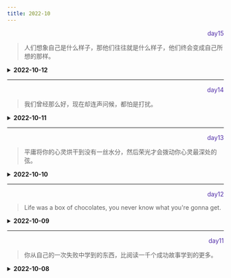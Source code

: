 ```yaml
---
title: 2022-10
---
```



<div align="right" style="color:#512DA8">day15</div> 

> 人们想象自己是什么样子，那他们往往就是什么样子，他们终会变成自己所想的那样。

<details>
<summary><b>2022-10-12</b></summary>

<p style="color:blue">1. git cherry-pick的使用 【Git】</p>
<details>
<summary><b>参考答案</b></summary>
<p>
git cherry-pick的作用是从一个分支合并部分代码到另一个分支。

语法: git cherry-pick `feature | <commitHash>`

- 该命令将指定提交的(分支[最新提交内容] or commitHash)，应用与当前分支，会在当前分支产生一个新的提交。
- 转移多个提交 ` git cherry-pick <HashA> <HashB>`,会在当前分支生成两个对应的新提交
- 转移一系列提交 `git cherry-pick A..B` 不包含 hash `A`
- 转移一系列提交 `git cherry-pick A^..B` 包含 hash `A`
- 相关配置项等[详细内容](https://ruanyifeng.com/blog/2020/04/git-cherry-pick.html)

</p>
</details>

<hr/>
<p style="color:blue">2. 微信小程序如何区分体验版本、开发版本、正式版本 【miniProgram】</p>
<details>
<summary><b>参考答案</b></summary>
<p>

使用 \_\_wxConfig.envVersion 区分

- envVersion: 'develop', //开发版
- envVersion: 'trial', //体验版
- envVersion: 'release', //正式版

</p>
</details>

<hr/>
<p style="color:blue">3. Vue中的nextTick原理 【Vue】</p>
<details>
<summary><b>参考答案</b></summary>
<p>

#### 作用

使用 Vue.nextTick()是为了可以获取更新后的 DOM 。  
触发时机：在同一事件循环中的数据变化后，DOM 完成更新，立即执行 Vue.nextTick()的回调。

### 示例

- Vue 实现响应式并不是数据发生变化之后 DOM 立即变化，而是按一定的策略进行 DOM 的更新。
- 简单说就是，Vue 中的数据修改，并不是马上更新视图，而是等到同一时间循环中的所有变化完成之后，再进行统一的视图更新。

```
// 改变数据
vm.name = 'liugezhou'
console.log(vm.$el.textContent)  // 不会得到liugezhou

Vue.nextTick(function(){
 console.log(vm.$el.textContent)  // 可以得到liugezhou
})
```

#### 应用场景：

- 在 Vue 生命周期的 created()钩子函数进行的 DOM 操作一定要放在 Vue.nextTick()的回调函数中。
  原因：是 created()钩子函数执行时 DOM 其实并未进行渲染。
- 在数据变化后要执行的某个操作，而这个操作需要使用随数据改变而改变的 DOM 结构的时候，这个操作应该放在 Vue.nextTick()的回调函数中。
  原因：Vue 异步执行 DOM 更新，只要观察到数据变化，Vue 将开启一个队列，并缓冲在同一事件循环中发生的所有数据改变，如果同一个 watcher 被多次触发，只会被推入到队列中一次。

</p>
</details>

<hr/>
<p style="color:blue">4. 如何判断一个对象是不是空对象？【JS】 </p>

<details>
<summary><b>参考答案</b></summary>
<p>

- JSON.stringify(JSON.parse(obj)) === '{}'
- Object.keys(obj).length === 0

</p>
</details>

<hr/>
<p style="color:blue">5. 如何实现单行／多行文本溢出的省略样式？ 【CSS】</p>

<details>
<summary><b>参考答案</b></summary>
<p>

- 单行文本溢出

```css
.p {
  overflow: hidden;
  text-overflow: ellipsis;
  white-space: nowrap;
}
```

- 多行文本溢出

```css
// 基于行数截断
.p {
  overflow: hidden;
  text-overflow: ellipsis;
  -webkit-line-clamp: 2;
  display: -webkit-box;
  -webkit-box-orient: vertical;
}

// 基于高度截断
.demo {
  position: relative;
  line-height: 20px;
  height: 40px;
  overflow: hidden;
}
.demo::after {
  content: '...';
  position: absolute;
  bottom: 0;
  right: 0;
  padding: 0 20px 0 10px;
}
```

</p>
</details>

</details>
<hr/>

<div align="right" style="color:#512DA8">day14</div> 

> 我们曾经那么好，现在却连声问候，都怕是打扰。  

<details>
<summary><b>2022-10-11</b></summary>

<p style="color:blue">1. Vue3.0 里为什么要用 Proxy API 替代 defineProperty API？ 【Vue】</p>
<details>
<summary><b>参考答案</b></summary>
<p>

响应式优化。
- 1. defineProperty API 的局限性最大原因是它只能针对单例属性做监听。
    Vue2.x 中的响应式实现正是基于 defineProperty 中的 descriptor，对 data 中的属性做了遍历 + 递归，为每个属性设置了 getter、setter。
    这也就是为什么 Vue 只能对 data 中预定义过的属性做出响应的原因，在 Vue 中使用下标的方式直接修改属性的值或者添加一个预先不存在的对象属性是无法做到 setter监听的，这是 defineProperty 的局限性。

- 2. Proxy API 的监听是针对一个对象的，那么对这个对象的所有操作会进入监听操作， 这就完全可以代理所有属性，将会带来很大的性能提升和更优的代码。
    Proxy 可以理解成，在目标对象之前架设一层“拦截”，外界对该对象的访问，都必须先通过这层拦截，因此提供了一种机制，可以对外界的访问进行过滤和改写。
- 3. 响应式是惰性的
    在 Vue.js 2.x 中，对于一个深层属性嵌套的对象，要劫持它内部深层次的变化，就需要递归遍历这个对象，执行 Object.defineProperty 把每一层对象数据都变成响应式的，这无疑会有很大的性能消耗。 
    在 Vue.js 3.0 中，使用 Proxy API 并不能监听到对象内部深层次的属性变化，因此它的处理方式是在 getter 中去递归响应式，这样的好处是真正访问到的内部属性才会变成响应式，简单的可以说是按需实现响应式，减少性能消耗。

</p>
</details>

<hr/>
<p style="color:blue">2. git stash的用法 【Git】 </p>
<details>
<summary><b>参考答案</b></summary>
<p>

1. 把未提交的修改（暂存和非暂存）保存起来   
    **git stash save "test-cmd-stash" -u[存放未跟踪的文件]**
2. 查看现有stash    
    **git stash list**
3. 查看指定stash的修改  
    **git stash show [stash@{1}-不指定显示最新的]  [-u 显示未跟踪文件]**
4. 恢复之前的进度继续开发新功能 
   **git stash pop** [stash@{1}]
5. 移除stash    
   **git stash drop [stash_id(不指定删除最新的)]**
6. 删除所有stash    
   **git stash clear**

</p>
</details>

<hr/>
<p style="color:blue">3. item2 (终端) 常用的快捷键记录</p>
<details>
<summary><b>参考答案</b></summary>
<p>

描述|命令
--|----|
新建标签|command + t|
切换标签|command + 数字|
切换全屏|command + enter|
垂直分屏|command + d|
删除文本到末尾|ctrl + k |
清除当前行 | ctrl + u|
清除当前屏幕 | ctrl + l|
到行首 |ctrl + a|
到行尾 |ctrl + e|
本地拷贝文件到服务器|scp /Users/opload.js [root@x.x.x.x](mailto:root@x.x.x.x):/data/|
多级目录创建|mkdir -p dir/dir1/dir2|
文件拷贝 |cp -r /test/demo.js /data/demo.js|
文件移动 |mv /root/jar/demo.jar /data/|
查看当前文件下所有路径|find . |
解压文件 |tar -zxvf test.tar.zip -C /data/demo|
连接服务器 |ssh -p 22 root@ip_address|
系统信息 |uname -a|
本地地址 |ifconfig|
查看服务器端口占用|netstat -tunpl|


</p>
</details>

<hr/>
<p style="color:blue">4. 新建正则实例的两种方式 【Reg】 </p>

<details>
<summary><b>参考答案</b></summary>
<p>

1. let regex = /xyz/;
2. let regex = new RegExp('xyz','i') 


</p>
</details>

<hr/>
<p style="color:blue">5. 浏览器对象location.reload()参数作用 【BOM】</p>

<details>
<summary><b>参考答案</b></summary>
<p>

location.reload():传入true，则重新加载本页面且scrollTop为0,传为false，则会回到当前位置。

</p>
</details>
</details>
<hr/>

<div align="right" style="color:#512DA8">day13</div> 

> 平庸将你的心灵烘干到没有一丝水分，然后荣光才会拨动你心灵最深处的弦。

<details>
<summary><b>2022-10-10</b></summary>

<p style="color:blue">1. Webpack中的sourceMap配置？ 【Webpack】</p>
<details>
<summary><b>参考答案</b></summary>
<p>

- 项目打包后，如果关闭 sourceMap 的配置，在浏览器打开项目后，看到的 js 代码为打包后的代码，不利于查找代码错误。
- sourceMap 是一个映射关系，他可以知道在 dist 打包后的 main.js 错误的代码对应在未经打包的代码的位置。

配置项为：
- devtool:'source-map'---会在 dist 目录下生成一个.map 的映射文件。
- 如果为'inline-source-map'，则不会生成.map 文件，直接在原 main.js 文见中添加注释以映射(位置在底部)。
- 如果为'cheap-inline-source-map' :与 inline 不同，只告诉是哪行代码出错，效率会高一些。
- 如果为"cheap-module-source-map':不管是业务代码，但是依赖的第三方模块，都会显示出出错的地方。
- eval 是打包效率最高的方式。
- 如果是开发环境，建议使用“cheap-module-eval-source-map'这种方式。如果是生产环境，一般不用设置 devtool 的配置。如果要配置，推荐使用"cheap-module-source-map"。

</p>
</details>

<hr/>
<p style="color:blue">2.JS编译解析原理以及AST的理解 【JS】</p>
<details>
<summary><b>参考答案</b></summary>
<p>

JS的编译原理简单说就是先对源代码进行分词(分解)转换成一个个有意义的代码块，然后将这些有意义的代码块生成抽象语法树AST，最后对AST进行操作、解析成可执行代码进行执行。 

1. 首先这个AST也就是抽象语法树，是 Abstract Syntax Tree的缩写。 
2. AST生成的主要就是两个步骤：词法分析和语法分析。
- 词法分析：就是读取源代码，安装预定的规则(比如遇到空格、括号、换行等)将代码合成一个个的标识token。 
- 语法分析：就是将词法分析出来的数组转换成树的表达形式，并同时验证代码语法是否有误。
3. 然后这个时候就生成一颗抽象语法树，它定义了代码的结构。通过操纵这颗树，我们可以精确定位到声明语句、赋值语句、运算语句等等，实现对代码的分析、优化、变更等操作。

很多工具和库的核心都是AST,像webpack、lint、babel等，一般都是分三个阶段运行代码：解析（parsing），转译（transforming），生成（generation)

</p>
</details>

<hr/>
<p style="color:blue">3.node是单线程，为什么能处理高并发 【JS】 </p>
<details>
<summary><b>参考答案</b></summary>
<p>

事件驱动。  
- 每个Node.js进程只有一个主线程在执行程序代码，行成一个执行栈 
- 主线程之外还维护了一个"事件队列"(Event Queue)，当用户的网络请求或者其他异步操作到来时，node都会放到事件队列中去，此时不会立即执行这个异步任务，代码也不会阻塞，会继续往下走，直到主线程代码执行完毕。  
- 主线程代码执行完毕后，通过事件循环机制(Event Loop),到事件队列的开头取出第一个事件去执行，执行完毕后主线程不断检查事件队列中是否有未执行事件，若有继续执行，直到事件队列中所有事件执行完毕。 
- 主线程不断重复上面的第三步  

Node之所以单线程可以处理高并发的原因，在于libuv层的事件循环机制，和底层线程池的实现，在事件循环机制上，新版本的node和浏览器类似。
</p>
</details>

<hr/>
<p style="color:blue">4. Promise和async await是解决什么问题的，为什么存在两种方式？【JS】 </p>

<details>
<summary><b>参考答案</b></summary>
<p>

- 首先，Promise的出现是为了解决异步产生的回调地狱，使得开发人员用新的方式来编写程序。 
- 而Promise出现引出的新问题是如果有多个Promise要执行，虽然Promise.all可以解决，但是如果存在Promise先后的执行顺序，Promise就不能很好的解决了。 
- 然后 async await出现，允许异步程序用同步代码的方式写程序，也就是说async await解决了Promise产生的一些问题，且是建立在Promise的基础上实现的，返回的仍然是一个Promise。

</p>
</details>

<hr/>
<p style="color:blue">5. TypeScript 如何设计 Class 的声明？ 【TS】</p>

<details>
<summary><b>参考答案</b></summary>
<p>

在声明类的时候，一般类中都会包含:构造函数、对构造函数中的属性进行类型声明、类中的方法。
```javascript
class Greeter {
   greeting: string;
   constructor(message: string) {
       this.greeting = message;
   }
   greet(): string{
       return "Hello, " + this.greeting;
   }
}
let greeter = new Greeter("world");
```

</p>
</details>
</details>
<hr/>

<div align="right" style="color:#512DA8">day12</div> 

> Life was a box of chocolates, you never know what you're gonna get.

<details>
<summary><b>2022-10-09</b></summary>

<p style="color:blue">1. 浏览器在生成页面的时候，会生成那两颗树？【Web】</p>
<details>
<summary><b>参考答案</b></summary>
<p>

构造两棵树，DOM 树和 CSSOM 规则树，
当浏览器接收到服务器相应来的 HTML 文档后，会遍历文档节点，生成 DOM 树，
CSSOM 规则树由浏览器解析 CSS 文件生成。

</p>
</details>

<hr/>
<p style="color:blue">2. csrf 和 xss 的网络攻击及防范 【Web】</p>
<details>
<summary><b>参考答案</b></summary>
<p>

CSRF：跨站请求伪造，可以理解为攻击者盗用了用户的身份，以用户的名义发送了恶意请求，比如用户登录了一个网站后，立刻在另一个tab页面访问量攻击者用来制造攻击的网站，这个网站要求访问刚刚登陆的网站，并发送了一个恶意请求，这时候CSRF 就产生了。  
比如这个制造攻击的网站使用一张图片，但是这种图片的链接却是可以修改数据库的，这时候攻击者就可以以用户的名义操作这个数据库，防御方式的话：使用验证码，检查 https 头部的 refer，使用 token。

XSS：跨站脚本攻击，是说攻击者通过注入恶意的脚本，在用户浏览网页的时候进行攻击，比如获取 cookie，或者其他用户身份信息，可以分为存储型和反射型，存储型是攻击者输入一些数据并且存储到了数据库中，其他浏览者看到的时候进行攻击，反射型的话不存储在数据库中，往往表现为将攻击代码放在 url 地址的请求参数中，防御的话为 cookie 设置 httpOnly 属性，对用户的输入进行检查，进行特殊字符过滤。

</p>
</details>

<hr/>
<p style="color:blue">3. cookie 和 session 的区别 【JS】 </p>
<details>
<summary><b>参考答案</b></summary>
<p>

1. cookie 数据存放在客户的浏览器上，session 数据放在服务器上。
2. cookie 不是很安全，别人可以分析存放在本地的 COOKIE 并进行 COOKIE 欺 骗
考虑到安全应当使用 session。
3. session 会在一定时间内保存在服务器上。当访问增多，会比较占用你服务
器的性能
考虑到减轻服务器性能方面，应当使用 COOKIE。
4. 单个 cookie 保存的数据不能超过 4K，很多浏览器都限制一个站点最多保存
20 个 cookie。

</p>
</details>

<hr/>
<p style="color:blue">4. overflow 的原理 【CSS】 </p>

<details>
<summary><b>参考答案</b></summary>
<p>

要讲清楚这个解决方案的原理，首先需要了解块格式化上下文
> A block formatting  context is a part of a visual CSS rendering of a Web page. It is the region in which the layout of block boxes occurs and in which floats interact with each other.

翻译过来就是:块格式化上下文是 CSS 可视化渲染的一部分，它是一块区域，规定了内部块盒 的渲染方式，以及浮动相互之间的影响关系   

当元素设置了 overflow 样式且值部位 visible 时，该元素就构建了一个 BFC，BFC 在计算高度时，内部浮动元素的高度也要计算在内，也就是说技术 BFC 区域内只有一个 浮动元素，BFC 的高度也不会发生塌缩，所以达到了清除浮动的目的。  

</p>
</details>

<hr/>
<p style="color:blue">5. box-sizing 的语法和基本用处 【CSS】</p>

<details>
<summary><b>参考答案</b></summary>
<p>

box-sizing 规定两个并排的带边框的框，语法为 box-sizing：content-box/border-box/inherit

- content-box：宽度和高度分别应用到元素的内容框，在宽度和高度之外绘制元素的内边距和边框
- border-box：为元素设定的宽度和高度决定了元素的边框盒，
- inherit：继承父元素的 box-sizing

</p>
</details>

</details>
<hr/>
<div align="right" style="color:#512DA8">day11</div> 

> 你从自己的一次失败中学到的东西，比阅读一千个成功故事学到的更多。

<details>
<summary><b>2022-10-08</b></summary>

<hr/>
<p style="color:blue">1. transform与transition属性都有哪些 【CSS】</p>
<details>
<summary><b>参考答案</b></summary>
<p>

**transform**

transform 允许缩放、旋转、平移、倾斜等。
- matrix(a1,a2,a3,a4,a5,a6) 定义 2D 转换
- translate(x,y) x 轴与 y 轴的 2D 平移转换
- scale(x,y) x 轴与 y 轴缩放的 2D 转换
- rotate(angle) x 轴与 y 轴 2D 旋转角度 转换
- skew(x-angle,y-angle) x 轴与 y 轴的 2D 倾斜转换

**transition**

- transition 属性是 `transition-property`、`transition-duration`、`transition-timing-function`、`transition-delay`四个属性的简写属性。

1.  `transition-property`:用来设置元素中参与过渡的属性名称 ,语法格式：`transition-property:none | all | property `
    - none:没有属性参与过渡
    - all:所有属性参与过渡
    - property:CSS 属性过渡列表，多个属性使用逗号分隔

2. `transition-duration`:用来设置过渡需要花费的时间 语法格式:`transition-duration:time `  
    多个属性之间可用逗号进行分割:`transition-duration:1s,2s,3s;`

3. `transition-timing-function`:用来设置过渡动画的类型
  - linear:匀速
  - ease:慢到快再到慢
  - ease-in:慢速开始过渡
  - ease-out:慢速结束过渡

4. `transition-delay`: 设置过渡效果何时开始，即等待的时间

</p>
</details>

<hr/>
<p style="color:blue">2. animation的属性 【CSS】</p>
<details>
<summary><b>参考答案</b></summary>
<p>

1. `@keyframes`规则 
```CSS
@keyframes animationName{
  from {}
  percentage{}
  to{}
}
```
- `animationName`:动画名称 
- `from`:定义动画的开头 0%
- `percentage`:动画各个阶段，为百分比值，可添加多个 
- `to`:动画结尾，100%

2. 动画应用 
通过`1`创建好动画后，需要将动画应用指定到HTML元素，CSS提供的动画属性有：  
- `animation-name`:设置需要绑定到元素的动画名称 
- `animation-duration`:动画开始到完成所花费的时间 
- `animation-timing-function`:动画速度曲线，默认为ease  
- `animation-fill-mode`:设置当前动画不播放时的状态(forwards为最后一个关键帧样式，backwards为第一个关键中样式，both为两者)  
- `animation-delay`:动画开始执行的延迟时间  
- `animation-iteration-count`:设置动画的播放次数,infinite表示无限次播放，默认值为1
- `animation-play-state`:设置动画是正在运行还是暂停，默认是running  
- `animation`:动画的所有属性

</p>
</details>


<hr/>
<p style="color:blue">3. 什么是原生ESM? 【JS】 </p>

<details>
<summary><b>参考答案</b></summary>
<p>

- JavaScript模块,即提供一种将 JavaScript 程序拆分为可按需导入的单独模块的机制 
- 最新的浏览器开始原生支持模块功能了-- 这会是一个好事情 — 浏览器能够最优化加载模块，使它比使用库更有效率：使用库通常需要做额外的客户端处理。 
- 关键词:`import` `export`  
- 根据[MDN JS ESM](https://developer.mozilla.org/zh-CN/docs/Web/JavaScript/Guide/Modules)体验。

</p>
</details>


<hr/>
<p style="color:blue">4. Vite的解决思路是基于什么？ </p>
<details>
<summary><b>参考答案</b></summary>
<p>

- Vite是基于`浏览器开始原生支持ES模块，且越来越多的JS工具使用编译性语言编写`  
- Vite针对缓慢的服务器启动，解决思路是：`基于打包器方式的启动是必须优先抓取并构建整个应用，然后才能提供服务，而Vite是在一开始将应用中的模块分为依赖和源码两项，改进开发服务器启动慢的问题`  
  - 依赖使用esbuild预构建依赖。
  - 源码以原生ESM方式提供(浏览器接管了打包程序的部分工作)。
  - 在 Vite 中，HMR 是在原生 ESM 上执行的。

</p>
</details>

<hr/>
<p style="color:blue">5. Webpack的tree-shaking是什么，需要注意哪些问题，如何配置? </p>

<details>
<summary><b>参考答案</b></summary>
<p>

- 一个js文件中有a和b两个方法，只用到了a方法，b方法没有用到，tree-shaking就是解决打包的时候不去打包没用到的b方法。 
- Tree-shaking只支持ES Module(import,export),不支持require  
- 生产环境Tree-shaking默认配置好了，不需要对optimization配置,但仍需要对package.json中的sideEffects配置。  
- 开发环境默认没有配置tree-shaking，需要在webpack.config.js配置文件中添加`optimization:{usedExports:true}`,如果引入第三方资源，需要在`package.json`中配置`sideEffects:false`

</p>
</details>

</details>